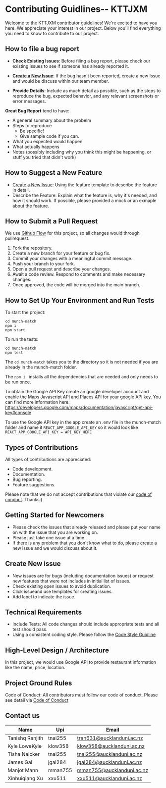 # Contributing Guidlines-- KTTJXM


Welcome to the KTTJXM contributor guidelines! We're excited to have you here. We appreciate your interest in our project. Below you'll find everything you need to know to contribute to our project. 

## How to file a bug report 
- **Check Existing Issues**: Before filing a bug report, please check our existing issues to see if someone has already reported it.

- **[Create a New Issue](#create-new-issue)**: If the bug hasn't been reported, create a new Issue and would be discuss within our team member.

- **Provide Details**: Include as much detail as possible, such as the steps to reproduce the bug, expected behavior, and any relevant screenshots or error messages.

**Great Bug Report** tend to have: 
- A general summary about the probelm
- Steps to reproduce
  - Be specific!
  - Give sample code if you can.
- What you expected would happen
- What actually happens
- Notes (possibly including why you think this might be happening, or stuff you tried that didn't work)



## How to Suggest a New Feature
- [Create a New Issue](#create-new-issue): Using the feature template to describe the feature in detail.
- Describe the Feature: Explain what the feature is, why it's needed, and how it should work. If possible, please provided a mock or an exmaple about the feature.

## How to Submit a Pull Request 
We use [Github Flow](https://docs.github.com/en/get-started/quickstart/github-flow) for this project, so all changes would through pullrequest. 
1. Fork the repository.
2. Create a new branch for your feature or bug fix.
3. Commit your changes with a meaningful commit message.
4. Push your branch to your fork.
5. Open a pull request and describe your changes.
6. Await a code review. Respond to comments and make necessary changes.
7. Once approved, the code will be merged into the main branch.

## How to Set Up Your Environment and Run Tests

To start the project:
```
cd munch-match
npm i 
npm start

``` 

To run the tests: 
```
cd munch-match
npm test
```

The ```cd munch-match``` takes you to the directory so it is not needed if you are already in the munch-match folder.

The ```npm i ``` installs all the dependencies that are needed and only needs to be run once. 

To obtain the Google API Key create an google developer account and enable the Maps Javascript API and Places API for your google API key. You can find more information here: https://developers.google.com/maps/documentation/javascript/get-api-key#console

To use the Google API key in the app create an .env file in the munch-match folder and name it ```REACT_APP_GOOGLE_API_KEY``` so it would look like ```REACT_APP_GOOGLE_API_KEY = API_KEY_HERE```


## Types of Contributions
All types of contributions are appreciated:

- Code development.
- Documentation.
- Bug reporting.
- Feature suggestions.

Please note that we do not accept contributions that violate our [code of conduct](CODE_OF_CONDUCT.md). Thanks:)

## Getting Started for Newcomers
- Please check the issues that already released and please put your name on with the issue that you are working on.
- Please just take one issue at a time.
- If there is any problem that you don't know what to do, please create a new issue and we would discuss about it.

## Create New issue
- New issues are for bugs (including documentation issues) or request new features that were not includes in initial list of issues.
- Check existing open issues to avoid duplication.
- Click issueand use templates for creating issues.
- Add label to indicate the issue.


## Technical Requirements
- Include Tests: All code changes should include appropriate tests and all test should pass.
- Using a consistent coding style. Please follow the [Code Style Guidline](https://google.github.io/styleguide/)

## High-Level Design / Architecture
In this project, we would use Google API to provide restaurant information like the name, price, location.

## Project Ground Rules
Code of Conduct: All contributors must follow our code of conduct. Please see detail via [Code of Conduct](CODE_OF_CONDUCT.md)

## Contact us
| Name | Upi | Email |
| ------- | ------- | ------- |
|  Tanishq Ranjith  | tnai255    | tran631@aucklanduni.ac.nz    |
|  Kyle LoweKyle  | klow358    | klow358@aucklanduni.ac.nz    |
|  Tisha Naicker  | tnai255    | tnai255@aucklanduni.ac.nz   |
|  James Gai  | jgai284    | jgai284@aucklanduni.ac.nz     |
|  Manjot Mann | mman755    | mman755@aucklanduni.ac.nz     |
| Xinhuiqiang Xu    |xxu511    | xxu511@aucklanduni.ac.nz   |

